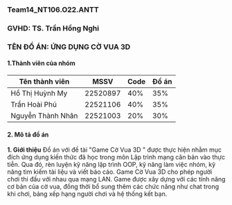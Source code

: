 ### Team14_NT106.O22.ANTT
### GVHD: TS. Trần Hồng Nghi
###      TÊN ĐỒ ÁN: ỨNG DỤNG CỜ VUA 3D
#### 1.Thành viên của nhóm
|  Tên thành viên  |   MSSV   |Code| Đồ án |
|------------------|----------|----|-------|
|Hồ Thị Huỳnh My   | 22520897 |40% |  35%  |
|Trần Hoài Phú     | 22521106 |40% |  35%  |
|Nguyễn Thành Nhân | 22521003 |20% |  30%  |


#### 2. Mô tả đồ án
**1.	Giới thiệu**
Đồ án với đề tài "Game Cờ Vua 3D " được thực hiện nhằm mục đích ứng dụng kiến thức đã học trong môn Lập trình mạng căn bản vào thực tiễn. Qua đó, rèn luyện kỹ năng lập trình OOP, kỹ năng làm việc nhóm, kỹ năng tìm kiếm tài liệu và viết báo cáo.
Game Cờ Vua 3D cho phép người chơi thi đấu với nhau qua mạng LAN. Game được xây dựng với các tính năng cơ bản của cờ vua, đồng thời bổ sung thêm các chức năng như chat trong khi chơi, bảng xếp hạng người chơi và hệ thống kết bạn.
